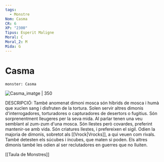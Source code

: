 ```yaml
---
tags:
  - Monstre
Nom: Casma
CR: 6
XP: "2300"
Tipus: Esperit Maligne
Moral: C
Moral_2: M
Mida: G
---
```

# Casma

```statblock
monster: Casma
```

![Casma_imatge | 350](https://static.wikia.nocookie.net/forgottenrealms/images/1/1d/Chasme-5e.jpg/revision/latest?cb=20160924023403)

DESCRIPCIÓ: 
També anomenat dimoni mosca són híbrids de mosca i humà que xuclen sang i disfruten de la tortura. Solen servir altres dimonis d'interrogadores, torturadores o capturadores de desertors o fugitius. Són sorprenentment lleugeres per la seva mida. Al parlar tenen una veu semblant al zum-zum d'una mosca. Són llestes però covardes, preferint mantenir-se amb vida. Són criatures llestes, i prefereixen el sigil. Odien la majoria de dimonis, sobretot als [[Vrock|Vrocks]], a qui veuen com rivals. També detesten els súcubes i íncubes, que maten si poden. Els altres dimonis també les odien al ser reclutadores en guerres que no lluiten.

[[Taula de Monstres]]
